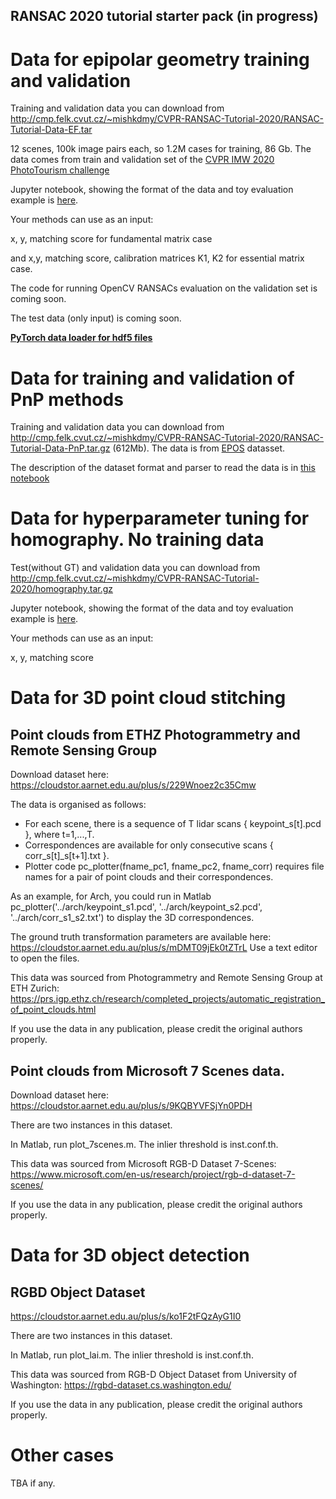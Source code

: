## RANSAC 2020 tutorial starter pack (in progress)

# Data for epipolar geometry training and validation

Training and validation data you can download from http://cmp.felk.cvut.cz/~mishkdmy/CVPR-RANSAC-Tutorial-2020/RANSAC-Tutorial-Data-EF.tar

12 scenes, 100k image pairs each, so 1.2M cases for training, 86 Gb.
The data comes from train and validation set of the [CVPR IMW 2020 PhotoTourism challenge](https://vision.uvic.ca/image-matching-challenge/data/)


Jupyter notebook, showing the format of the data and toy evaluation example is [here](parse_EF_data.ipynb).



Your methods can use as an input:

x, y, matching score for fundamental matrix case 

and x,y, matching score, calibration matrices K1, K2 for essential matrix case.

The code for running OpenCV RANSACs evaluation on the validation set is coming soon.

The test data (only input) is coming soon.

[**PyTorch data loader for hdf5 files**](hdf5reader.py)


# Data for training and validation of PnP methods

Training and validation data you can download from http://cmp.felk.cvut.cz/~mishkdmy/CVPR-RANSAC-Tutorial-2020/RANSAC-Tutorial-Data-PnP.tar.gz (612Mb).
The data is from [EPOS](http://cmp.felk.cvut.cz/epos/) datasset. 

The description of the dataset format and parser to read the data is in [this notebook](https://github.com/ducha-aiki/ransac-tutorial-2020-data/blob/master/PnP%20parse%20data.ipynb)



# Data for hyperparameter tuning for homography. No training data

Test(without GT) and validation data you can download from http://cmp.felk.cvut.cz/~mishkdmy/CVPR-RANSAC-Tutorial-2020/homography.tar.gz


Jupyter notebook, showing the format of the data and toy evaluation example is [here](parse_H_data.ipynb).


Your methods can use as an input:

x, y, matching score 

# Data for 3D point cloud stitching


## Point clouds from ETHZ Photogrammetry and Remote Sensing Group

Download dataset here:
https://cloudstor.aarnet.edu.au/plus/s/229Wnoez2c35Cmw

The data is organised as follows:
- For each scene, there is a sequence of T lidar scans { keypoint_s[t].pcd }, where t=1,...,T.
- Correspondences are available for only consecutive scans { corr_s[t]_s[t+1].txt }.
- Plotter code pc_plotter(fname_pc1, fname_pc2, fname_corr) requires file names for a pair of point clouds and their correspondences.

As an example, for Arch, you could run in Matlab
pc_plotter('../arch/keypoint_s1.pcd', '../arch/keypoint_s2.pcd', '../arch/corr_s1_s2.txt')
to display the 3D correspondences.

The ground truth transformation parameters are available here:
https://cloudstor.aarnet.edu.au/plus/s/mDMT09jEk0tZTrL
Use a text editor to open the files.

This data was sourced from Photogrammetry and Remote Sensing Group at ETH Zurich:
https://prs.igp.ethz.ch/research/completed_projects/automatic_registration_of_point_clouds.html

If you use the data in any publication, please credit the original authors properly.

## Point clouds from Microsoft 7 Scenes data.

Download dataset here:
https://cloudstor.aarnet.edu.au/plus/s/9KQBYVFSjYn0PDH

There are two instances in this dataset.

In Matlab, run plot_7scenes.m. The inlier threshold is inst.conf.th.

This data was sourced from Microsoft RGB-D Dataset 7-Scenes:
https://www.microsoft.com/en-us/research/project/rgb-d-dataset-7-scenes/

If you use the data in any publication, please credit the original authors properly.

# Data for 3D object detection

## RGBD Object Dataset
https://cloudstor.aarnet.edu.au/plus/s/ko1F2tFQzAyG1I0

There are two instances in this dataset.

In Matlab, run plot_lai.m. The inlier threshold is inst.conf.th.

This data was sourced from RGB-D Object Dataset from University of Washington:
https://rgbd-dataset.cs.washington.edu/

If you use the data in any publication, please credit the original authors properly.

# Other cases

TBA if any.



